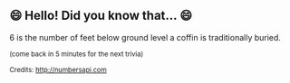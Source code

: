 ## 😄 Hello! Did you know that... 😄
6 is the number of feet below ground level a coffin is traditionally buried.

<sup>(come back in 5 minutes for the next trivia)</sup>


<sup>Credits: http://numbersapi.com</sup>
